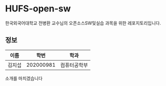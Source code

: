 # HUFS-open-sw
한국외국어대학교 전병환 교수님의 오픈소스SW및실습 과목을 위한 레포지토리입니다.

## 정보

| 이름 | 학번 | 학과 |
| - | - | - |
| 김지섭 | 202000981 | 컴퓨터공학부 |

소개를 마치겠습니다
